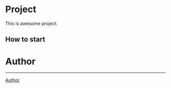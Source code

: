# Project

This is awesome project.

## How to start

# Author
---
[Author](https://github.com/CactusYura)
